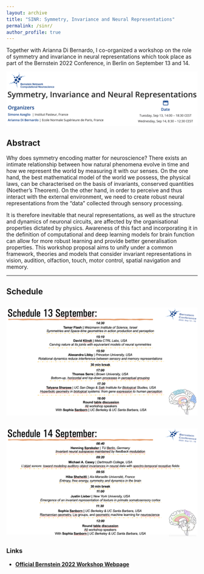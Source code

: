 ```yaml
---
layout: archive
title: "SINR: Symmetry, Invariance and Neural Representations"
permalink: /sinr/
author_profile: true
---
```

 
Together with Arianna Di Bernardo, I co-organized a workshop on the role of symmetry and invariance in neural representations which took place as part of the Bernstein 2022 Conference, in Berlin on September 13 and 14. 


![](../images/BernsteinBanner.jpeg)

## Abstract

Why does symmetry encoding matter for neuroscience? There exists an intimate relationship between how natural phenomena evolve in time and how we represent the world by measuring it with our senses. On the one hand, the best mathematical model of the world we possess, the physical laws, can be characterised on the basis of invariants, conserved quantities (Noether’s Theorem). On the other hand, in order to perceive and thus interact with the external environment, we need to create robust neural representations from the “data” collected through sensory processing.

It is therefore inevitable that neural representations, as well as the structure and dynamics of neuronal circuits, are affected by the organisational properties dictated by physics. Awareness of this fact and incorporating it in the definition of computational and deep learning models for brain function can allow for more robust learning and provide better generalisation properties. This workshop proposal aims to unify under a common framework, theories and models that consider invariant representations in vision, audition, olfaction, touch, motor control, spatial navigation and memory.


-----------
## Schedule 

![](../images/BernsteinSINRSchedule1.png)
-----------
![](../images/BernsteinSINRSchedule2.png)
------------

### Links

* [**Official Bernstein 2022 Workshop Webpage**](https://bernstein-network.de/bernstein-conference-interim/program/satellite-workshops/symmetry-invariance-and-neural-representations/)
